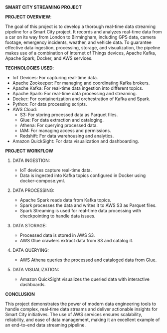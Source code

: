 **SMART CITY STREAMING PROJECT**

**PROJECT OVERVIEW**:

The goal of this project is to develop a thorough real-time data streaming pipeline for a Smart City project. It records and analyzes real-time data from a car on its way from London to Birmingham, including GPS data, camera footage, emergency incidents, weather, and vehicle data. To guarantee effective data ingestion, processing, storage, and visualization, the pipeline makes use of a combination of Internet of Things devices, Apache Kafka, Apache Spark, Docker, and AWS services.

**TECHNOLOGIES USED**:

- IoT Devices: For capturing real-time data.
- Apache Zookeeper: For managing and coordinating Kafka brokers.
- Apache Kafka: For real-time data ingestion into different topics.
- Apache Spark: For real-time data processing and streaming.
- Docker: For containerization and orchestration of Kafka and Spark.
- Python: For data processing scripts.
- AWS Cloud:
  - S3: For storing processed data as Parquet files.
  - Glue: For data extraction and cataloging.
  - Athena: For querying processed data.
  - IAM: For managing access and permissions.
  - Redshift: For data warehousing and analytics.
- Amazon QuickSight: For data visualization and dashboarding.

**PROJECT WORKFLOW**

1. DATA INGESTION:
   - IoT devices capture real-time data.
   - Data is ingested into Kafka topics configured in Docker using docker-compose.yml.
     
2. DATA PROCESSING:
   - Apache Spark reads data from Kafka topics.
   - Spark processes the data and writes it to AWS S3 as Parquet files.
   - Spark Streaming is used for real-time data processing with checkpointing to handle data issues.

3. DATA STORAGE:
   - Processed data is stored in AWS S3.
   - AWS Glue crawlers extract data from S3 and catalog it.

4. DATA QUERYING:
   - AWS Athena queries the processed and cataloged data from Glue.
     
5. DATA VISUALIZATION:
   - Amazon QuickSight visualizes the queried data with interactive dashboards.

**CONCLUSION**

This project demonstrates the power of modern data engineering tools to handle complex, real-time data streams and deliver actionable insights for Smart City initiatives. The use of AWS services ensures scalability, reliability, and ease of data management, making it an excellent example of an end-to-end data streaming pipeline.
